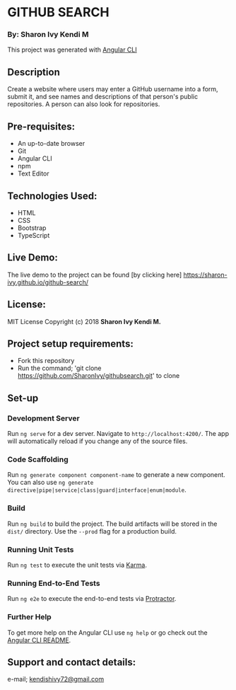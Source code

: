 # GITHUB SEARCH

### By: Sharon Ivy Kendi M

This project was generated with [Angular CLI](https://github.com/angular/angular-cli)

## Description
Create a website where users may enter a GitHub username into a form, submit it, and see names and descriptions of that person's public repositories. A person can also look for repositories.

## Pre-requisites:
* An up-to-date browser
* Git
* Angular CLI
* npm
* Text Editor

## Technologies Used:
* HTML
* CSS
* Bootstrap
* TypeScript

## Live Demo:
The live demo to the project can be found [by clicking here] https://sharon-ivy.github.io/github-search/

## License:
MIT License
Copyright (c) 2018 **Sharon Ivy Kendi M.**
  
## Project setup requirements:
* Fork this repository
* Run the command;
'git clone https://github.com/SharonIvy/githubsearch.git' to clone

## Set-up
### Development Server
Run `ng serve` for a dev server. Navigate to `http://localhost:4200/`. The app will automatically reload if you change any of the source files.

### Code Scaffolding
Run `ng generate component component-name` to generate a new component. You can also use `ng generate directive|pipe|service|class|guard|interface|enum|module`.

### Build
Run `ng build` to build the project. The build artifacts will be stored in the `dist/` directory. Use the `--prod` flag for a production build.

### Running Unit Tests
Run `ng test` to execute the unit tests via [Karma](https://karma-runner.github.io).

### Running End-to-End Tests
Run `ng e2e` to execute the end-to-end tests via [Protractor](http://www.protractortest.org/).

### Further Help
To get more help on the Angular CLI use `ng help` or go check out the [Angular CLI README](https://github.com/angular/angular-cli/blob/master/README.md).

## Support and contact details:
e-mail; kendishivy72@gmail.com
